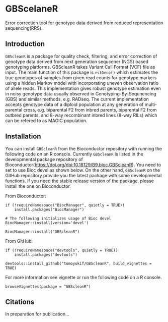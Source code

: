 # GBScelaneR
Error correction tool for genotype data derived from reduced representation 
sequencing(RRS).

## Introduction

`GBScleanR` is a package for quality check, filtering, and error correction of 
genotype data derived from next generation sequcener (NGS) based genotyping 
platforms. GBScleanR takes Variant Call Format (VCF) file as input. The main
function of this package is `estGeno()` which estimates the true genotypes of 
samples from given read counts for genotype markers using a hidden Markov model 
with incorporating uneven observation ratio of allele reads. This implementation
gives robust genotype estimation even in noisy genotype data usually observed in
Genotyping-By-Sequnencing (GBS) and similar methods, e.g. RADseq. 
The current implementation accepts genotype data of a 
diploid population at any generation of multi-parental cross, e.g. biparental
F2 from inbred parents, biparental F2 from outbred parents, and 8-way 
recombinant inbred lines (8-way RILs) which can be refered to as MAGIC 
population.

## Installation
You can install `GBScleanR` from the Bioconductor repository with running the 
following code on an R console. Currently `GBScleanR` is listed in the 
developmental package repository of Bioconductor(https://doi.org/doi:10.18129/B9.bioc.GBScleanR). 
You need to set to use Bioc 
devel as shown below. On the other hand, `GBScleanR` on the GitHub repository
provide you the latest package with some developmental functions. If you need 
the stable release version of the package, please install the one on 
Bioconductor.

From Bioconductor:
```
if (!requireNamespace("BiocManager", quietly = TRUE))
    install.packages("BiocManager")
    
# The following initializes usage of Bioc devel
BiocManager::install(version='devel')

BiocManager::install("GBScleanR")
```

From GitHub:
```
if (!requireNamespace("devtools", quietly = TRUE))
    install.packages("devtools")
    
devtools::install_github("tomoyukif/GBScleanR", build_vignettes = TRUE)
```

For more information see vignette or run the following code on a R console.
```
browseVignettes(package = "GBScleanR")
```

## Citations
In preparation for publication...
